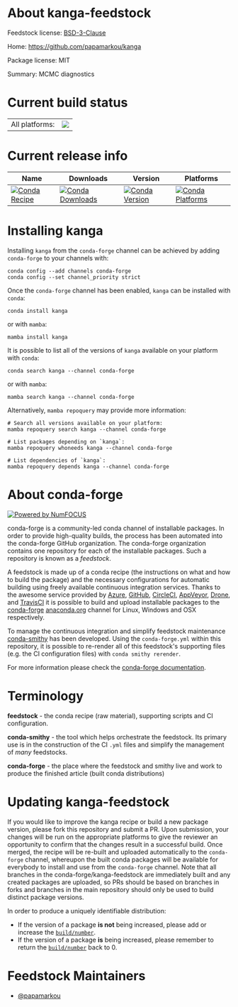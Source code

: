 About kanga-feedstock
=====================

Feedstock license: [BSD-3-Clause](https://github.com/conda-forge/kanga-feedstock/blob/main/LICENSE.txt)

Home: https://github.com/papamarkou/kanga

Package license: MIT

Summary: MCMC diagnostics

Current build status
====================


<table><tr><td>All platforms:</td>
    <td>
      <a href="https://dev.azure.com/conda-forge/feedstock-builds/_build/latest?definitionId=13697&branchName=main">
        <img src="https://dev.azure.com/conda-forge/feedstock-builds/_apis/build/status/kanga-feedstock?branchName=main">
      </a>
    </td>
  </tr>
</table>

Current release info
====================

| Name | Downloads | Version | Platforms |
| --- | --- | --- | --- |
| [![Conda Recipe](https://img.shields.io/badge/recipe-kanga-green.svg)](https://anaconda.org/conda-forge/kanga) | [![Conda Downloads](https://img.shields.io/conda/dn/conda-forge/kanga.svg)](https://anaconda.org/conda-forge/kanga) | [![Conda Version](https://img.shields.io/conda/vn/conda-forge/kanga.svg)](https://anaconda.org/conda-forge/kanga) | [![Conda Platforms](https://img.shields.io/conda/pn/conda-forge/kanga.svg)](https://anaconda.org/conda-forge/kanga) |

Installing kanga
================

Installing `kanga` from the `conda-forge` channel can be achieved by adding `conda-forge` to your channels with:

```
conda config --add channels conda-forge
conda config --set channel_priority strict
```

Once the `conda-forge` channel has been enabled, `kanga` can be installed with `conda`:

```
conda install kanga
```

or with `mamba`:

```
mamba install kanga
```

It is possible to list all of the versions of `kanga` available on your platform with `conda`:

```
conda search kanga --channel conda-forge
```

or with `mamba`:

```
mamba search kanga --channel conda-forge
```

Alternatively, `mamba repoquery` may provide more information:

```
# Search all versions available on your platform:
mamba repoquery search kanga --channel conda-forge

# List packages depending on `kanga`:
mamba repoquery whoneeds kanga --channel conda-forge

# List dependencies of `kanga`:
mamba repoquery depends kanga --channel conda-forge
```


About conda-forge
=================

[![Powered by
NumFOCUS](https://img.shields.io/badge/powered%20by-NumFOCUS-orange.svg?style=flat&colorA=E1523D&colorB=007D8A)](https://numfocus.org)

conda-forge is a community-led conda channel of installable packages.
In order to provide high-quality builds, the process has been automated into the
conda-forge GitHub organization. The conda-forge organization contains one repository
for each of the installable packages. Such a repository is known as a *feedstock*.

A feedstock is made up of a conda recipe (the instructions on what and how to build
the package) and the necessary configurations for automatic building using freely
available continuous integration services. Thanks to the awesome service provided by
[Azure](https://azure.microsoft.com/en-us/services/devops/), [GitHub](https://github.com/),
[CircleCI](https://circleci.com/), [AppVeyor](https://www.appveyor.com/),
[Drone](https://cloud.drone.io/welcome), and [TravisCI](https://travis-ci.com/)
it is possible to build and upload installable packages to the
[conda-forge](https://anaconda.org/conda-forge) [anaconda.org](https://anaconda.org/)
channel for Linux, Windows and OSX respectively.

To manage the continuous integration and simplify feedstock maintenance
[conda-smithy](https://github.com/conda-forge/conda-smithy) has been developed.
Using the ``conda-forge.yml`` within this repository, it is possible to re-render all of
this feedstock's supporting files (e.g. the CI configuration files) with ``conda smithy rerender``.

For more information please check the [conda-forge documentation](https://conda-forge.org/docs/).

Terminology
===========

**feedstock** - the conda recipe (raw material), supporting scripts and CI configuration.

**conda-smithy** - the tool which helps orchestrate the feedstock.
                   Its primary use is in the construction of the CI ``.yml`` files
                   and simplify the management of *many* feedstocks.

**conda-forge** - the place where the feedstock and smithy live and work to
                  produce the finished article (built conda distributions)


Updating kanga-feedstock
========================

If you would like to improve the kanga recipe or build a new
package version, please fork this repository and submit a PR. Upon submission,
your changes will be run on the appropriate platforms to give the reviewer an
opportunity to confirm that the changes result in a successful build. Once
merged, the recipe will be re-built and uploaded automatically to the
`conda-forge` channel, whereupon the built conda packages will be available for
everybody to install and use from the `conda-forge` channel.
Note that all branches in the conda-forge/kanga-feedstock are
immediately built and any created packages are uploaded, so PRs should be based
on branches in forks and branches in the main repository should only be used to
build distinct package versions.

In order to produce a uniquely identifiable distribution:
 * If the version of a package **is not** being increased, please add or increase
   the [``build/number``](https://docs.conda.io/projects/conda-build/en/latest/resources/define-metadata.html#build-number-and-string).
 * If the version of a package **is** being increased, please remember to return
   the [``build/number``](https://docs.conda.io/projects/conda-build/en/latest/resources/define-metadata.html#build-number-and-string)
   back to 0.

Feedstock Maintainers
=====================

* [@papamarkou](https://github.com/papamarkou/)

